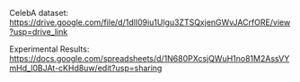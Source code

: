 CelebA dataset: https://drive.google.com/file/d/1dlI09iu1Ulgu3ZTSQxjenGWvJACrfORE/view?usp=drive_link


Experimental Results: https://docs.google.com/spreadsheets/d/1N680PXcsjQWuH1no81M2AssVYmHd_l0BJAt-cKHd8uw/edit?usp=sharing

